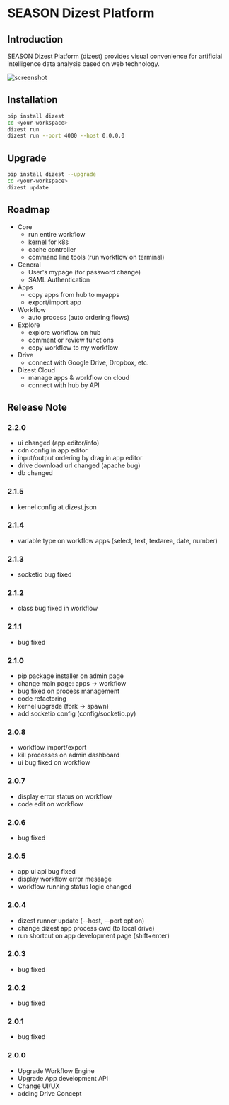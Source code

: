 # SEASON Dizest Platform

## Introduction

SEASON Dizest Platform (dizest) provides visual convenience for artificial intelligence data analysis based on web technology.

![screenshot](./screenshots/dizest.gif)

## Installation

```bash
pip install dizest
cd <your-workspace>
dizest run
dizest run --port 4000 --host 0.0.0.0
```

## Upgrade

```bash
pip install dizest --upgrade
cd <your-workspace>
dizest update
```

## Roadmap

- Core
    - run entire workflow
    - kernel for k8s
    - cache controller
    - command line tools (run workflow on terminal)
- General
    - User's mypage (for password change)
    - SAML Authentication
- Apps
    - copy apps from hub to myapps
    - export/import app
- Workflow
    - auto process (auto ordering flows)
- Explore
    - explore workflow on hub
    - comment or review functions
    - copy workflow to my workflow
- Drive
    - connect with Google Drive, Dropbox, etc.
- Dizest Cloud
    - manage apps & workflow on cloud
    - connect with hub by API

## Release Note

### 2.2.0

- ui changed (app editor/info)
- cdn config in app editor
- input/output ordering by drag in app editor
- drive download url changed (apache bug)
- db changed

### 2.1.5

- kernel config at dizest.json

### 2.1.4

- variable type on workflow apps (select, text, textarea, date, number)

### 2.1.3

- socketio bug fixed

### 2.1.2

- class bug fixed in workflow

### 2.1.1
- bug fixed

### 2.1.0
- pip package installer on admin page
- change main page: apps -> workflow
- bug fixed on process management
- code refactoring
- kernel upgrade (fork -> spawn)
- add socketio config (config/socketio.py)

### 2.0.8
- workflow import/export
- kill processes on admin dashboard
- ui bug fixed on workflow

### 2.0.7
- display error status on workflow
- code edit on workflow

### 2.0.6
- bug fixed

### 2.0.5
- app ui api bug fixed
- display workflow error message
- workflow running status logic changed

### 2.0.4
- dizest runner update (--host, --port option)
- change dizest app process cwd (to local drive)
- run shortcut on app development page (shift+enter)

### 2.0.3
- bug fixed

### 2.0.2
- bug fixed

### 2.0.1
- bug fixed

### 2.0.0
- Upgrade Workflow Engine
- Upgrade App development API
- Change UI/UX
- adding Drive Concept